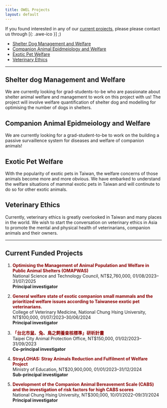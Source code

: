 ```yaml
---
title: OWEL Projects
layout: default
---
```


If you found interested in any of our [current projects](/current-funded-projects/), please please contact us through [[<i class="fa fa-envelope-o"></i>](mailto:kendy.t.teng@gmail.com){: .awe-ico }] ;)

* [Shelter Dog Management and Welfare](#shelter-dog-management-and-welfare)
* [Companion Animal Epidmeiology and Welfare](#companion-animal-epidmeiology-and-welfare)
* [Exotic Pet Welfare](#exotic-pet-welfare)
* [Veterinary Ethics](#veterinary-ethics)
<hr>

## Shelter dog Management and Welfare
We are currently looking for grad-students-to-be who are passionate about shelter animal welfare and management to work on this project with us! The project will involve welfare quantification of shelter dog and modelling for optimising the number of dogs in shelters. 

## Companion Animal Epidmeiology and Welfare
We are currently looking for a grad-student-to-be to work on the building a passive survaillence system for diseases and welfare of companion animals!

## Exotic Pet Welfare
With the popularity of exotic pets in Taiwan, the welfare concerns of those animals become more and more obvious. We have embarked to understand the welfare situations of mammal exotic pets in Taiwan and will continute to do so for other exotic animals. 

## Veterinary Ethics
Currently, veterinary ethics is greatly overlooked in Taiwan and many places in the world. We wish to start the conversation on veterinary ethics in Asia to promote the mental and physical health of veterinarians, companion animals and their owners. 
<hr>

## Current Funded Projects 

<ol>
<li><strong><font color="#8A0000"> Optimising the Management of Animal Population and Welfare in Public Animal Shelters (OMAPWAS) </font></strong>
  <br>
  National Science and Technology Council, NT$2,760,000, 01/08/2023–31/07/2025
  <br>
  <strong>Principal investigator</strong></li>
<p style="height: 0px"></p>

<li><strong><font color="#8A0000"> General welfare state of exotic companion small mammals and the prioritized welfare issues according to Taiwanese exotic pet veterinarians. </font></strong>
  <br>
  College of Veterinary Medicine, National Chung Hsing University, NT$100,000, 01/07/2023–30/06/2024
  <br>
  <strong>Principal investigator</strong></li>
<p style="height: 0px"></p>

<li><strong><font color="#8A0000"> 「台北市鼠、兔、鳥之飼養查核標準」研析計畫 </font></strong>
  <br>
  Taipei City Animal Protection Office, NT$150,000, 01/02/2023–31/09/2023
  <br>
  <strong>Co-principal investigator</strong></li>
<p style="height: 0px"></p>

<li><strong><font color="#8A0000"> StrayLOHAS: Stray Animals Reduction and Fulfilment of Welfare Project  </font></strong>
  <br>
  Ministry of Education, NT$20,900,000, 01/01/2023–31/12/2024
  <br>
  <strong>Sub-principal investigator</strong></li>
<p style="height: 0px"></p>

<li><strong><font color="#8A0000"> Development of the Companion Animal Bereavement Scale (CABS) and the investigation of risk factors for high CABS scores </font></strong>
  <br>
  National Chung Hsing University, NT$300,000, 10/01/2022–09/31/2024
  <br>
  <strong>Principal investigator</strong></li>
<p style="height: 0px"></p>
</ol>








